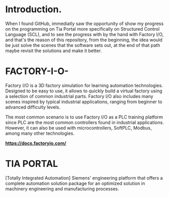# Introduction.
When I found GitHub,
immediatly saw the opportunity of show my progress on the programming on Tia Portal
more specifically on Structured Control Language (SCL),
and to see the progress with by the hand with Factory I/O,
and that's the reason of this repository, from the beginning,
the idea would be just solve the scenes that the software sets out,
at the end of that path maybe revisit the solutions and make it better.
# FACTORY-I-O-
Factory I/O is a 3D factory simulation for learning automation technologies. Designed to be easy to use, it allows to quickly build a virtual factory using a selection of common industrial parts. Factory I/O also includes many scenes inspired by typical industrial applications, ranging from beginner to advanced difficulty levels.

The most common scenario is to use Factory I/O as a PLC training platform since PLC are the most common controllers found in industrial applications. However, it can also be used with microcontrollers, SoftPLC, Modbus, among many other technologies.

**https://docs.factoryio.com/**

# TIA PORTAL
[Totally Integrated Automation] Siemens' engineering platform that offers a complete automation solution package for an optimized solution in machinery engineering and manufacturing processes.
